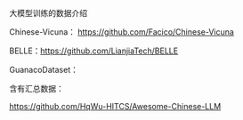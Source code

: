 





大模型训练的数据介绍



Chinese-Vicuna： https://github.com/Facico/Chinese-Vicuna

BELLE：https://github.com/LianjiaTech/BELLE

GuanacoDataset：



含有汇总数据：

https://github.com/HqWu-HITCS/Awesome-Chinese-LLM